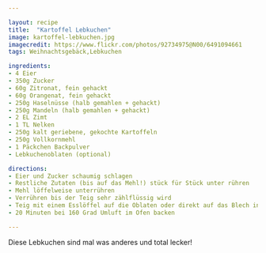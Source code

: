 ```yaml
---

layout: recipe
title:  "Kartoffel Lebkuchen"
image: kartoffel-lebkuchen.jpg
imagecredit: https://www.flickr.com/photos/92734975@N00/6491094661
tags: Weihnachtsgebäck,Lebkuchen

ingredients:
- 4 Eier
- 350g Zucker
- 60g Zitronat, fein gehackt
- 60g Orangenat, fein gehackt
- 250g Haselnüsse (halb gemahlen + gehackt)
- 250g Mandeln (halb gemahlen + gehackt)
- 2 EL Zimt
- 1 TL Nelken
- 250g kalt geriebene, gekochte Kartoffeln
- 250g Vollkornmehl
- 1 Päckchen Backpulver
- Lebkuchenoblaten (optional)

directions:
- Eier und Zucker schaumig schlagen
- Restliche Zutaten (bis auf das Mehl!) stück für Stück unter rühren
- Mehl löffelweise unterrühren
- Verrühren bis der Teig sehr zählflüssig wird
- Teig mit einem Esslöffel auf die Oblaten oder direkt auf das Blech in Haufen platzieren
- 20 Minuten bei 160 Grad Umluft im Ofen backen

---
```


Diese Lebkuchen sind mal was anderes und total lecker!

